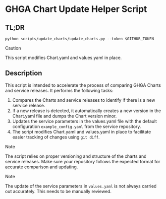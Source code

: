 # GHGA Chart Update Helper Script
## TL;DR
```shell
python scripts/update_charts/update_charts.py --token $GITHUB_TOKEN
```

> [!CAUTION]
> This script modifies Chart.yaml and values.yaml in place.

## Description

This script is intended to accelerate the process of comparing GHGA Charts and service releases. It performs the following tasks:

1. Compares the Charts and service releases to identify if there is a new service release.
2. If a new release is detected, it automatically creates a new version in the Chart.yaml file and dumps the Chart version minor.
3. Updates the service parameters in the values.yaml file with the default configuration `example_config.yaml` from the service repository.
4. The script modifies Chart.yaml and values.yaml in place to facilitate easier tracking of changes using `git diff`.

    
> [!NOTE]
> The script relies on proper versioning and structure of the charts and service releases. Make sure your repository follows the expected format for accurate comparison and updating.

> [!NOTE]
> The update of the service parameters in  `values.yaml` is not always carried out accurately. This needs to be manually reviewed.
